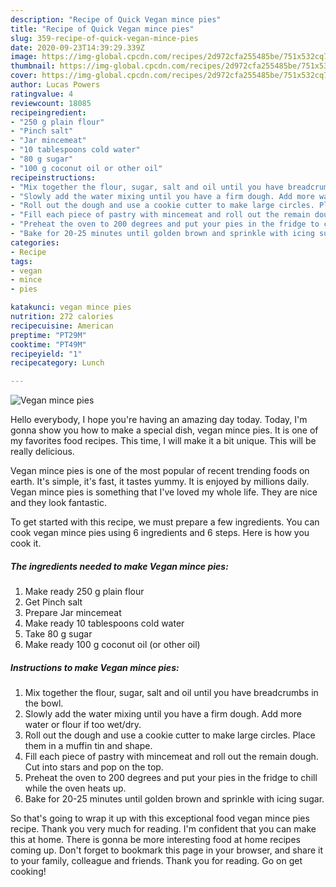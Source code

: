 ```yaml
---
description: "Recipe of Quick Vegan mince pies"
title: "Recipe of Quick Vegan mince pies"
slug: 359-recipe-of-quick-vegan-mince-pies
date: 2020-09-23T14:39:29.339Z
image: https://img-global.cpcdn.com/recipes/2d972cfa255485be/751x532cq70/vegan-mince-pies-recipe-main-photo.jpg
thumbnail: https://img-global.cpcdn.com/recipes/2d972cfa255485be/751x532cq70/vegan-mince-pies-recipe-main-photo.jpg
cover: https://img-global.cpcdn.com/recipes/2d972cfa255485be/751x532cq70/vegan-mince-pies-recipe-main-photo.jpg
author: Lucas Powers
ratingvalue: 4
reviewcount: 18085
recipeingredient:
- "250 g plain flour"
- "Pinch salt"
- "Jar mincemeat"
- "10 tablespoons cold water"
- "80 g sugar"
- "100 g coconut oil or other oil"
recipeinstructions:
- "Mix together the flour, sugar, salt and oil until you have breadcrumbs in the bowl."
- "Slowly add the water mixing until you have a firm dough. Add more water or flour if too wet/dry."
- "Roll out the dough and use a cookie cutter to make large circles. Place them in a muffin tin and shape."
- "Fill each piece of pastry with mincemeat and roll out the remain dough. Cut into stars and pop on the top."
- "Preheat the oven to 200 degrees and put your pies in the fridge to chill while the oven heats up."
- "Bake for 20-25 minutes until golden brown and sprinkle with icing sugar."
categories:
- Recipe
tags:
- vegan
- mince
- pies

katakunci: vegan mince pies 
nutrition: 272 calories
recipecuisine: American
preptime: "PT29M"
cooktime: "PT49M"
recipeyield: "1"
recipecategory: Lunch

---
```



![Vegan mince pies](https://img-global.cpcdn.com/recipes/2d972cfa255485be/751x532cq70/vegan-mince-pies-recipe-main-photo.jpg)

Hello everybody, I hope you're having an amazing day today. Today, I'm gonna show you how to make a special dish, vegan mince pies. It is one of my favorites food recipes. This time, I will make it a bit unique. This will be really delicious.



Vegan mince pies is one of the most popular of recent trending foods on earth. It's simple, it's fast, it tastes yummy. It is enjoyed by millions daily. Vegan mince pies is something that I've loved my whole life. They are nice and they look fantastic.


To get started with this recipe, we must prepare a few ingredients. You can cook vegan mince pies using 6 ingredients and 6 steps. Here is how you cook it.

<!--inarticleads1-->

##### The ingredients needed to make Vegan mince pies:

1. Make ready 250 g plain flour
1. Get Pinch salt
1. Prepare Jar mincemeat
1. Make ready 10 tablespoons cold water
1. Take 80 g sugar
1. Make ready 100 g coconut oil (or other oil)




<!--inarticleads2-->

##### Instructions to make Vegan mince pies:

1. Mix together the flour, sugar, salt and oil until you have breadcrumbs in the bowl.
1. Slowly add the water mixing until you have a firm dough. Add more water or flour if too wet/dry.
1. Roll out the dough and use a cookie cutter to make large circles. Place them in a muffin tin and shape.
1. Fill each piece of pastry with mincemeat and roll out the remain dough. Cut into stars and pop on the top.
1. Preheat the oven to 200 degrees and put your pies in the fridge to chill while the oven heats up.
1. Bake for 20-25 minutes until golden brown and sprinkle with icing sugar.




So that's going to wrap it up with this exceptional food vegan mince pies recipe. Thank you very much for reading. I'm confident that you can make this at home. There is gonna be more interesting food at home recipes coming up. Don't forget to bookmark this page in your browser, and share it to your family, colleague and friends. Thank you for reading. Go on get cooking!
